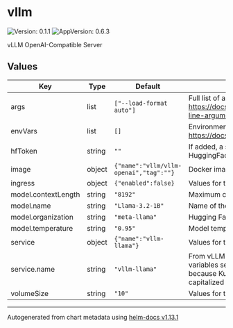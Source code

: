 # vllm

![Version: 0.1.1](https://img.shields.io/badge/Version-0.1.1-informational?style=flat-square) ![AppVersion: 0.6.3](https://img.shields.io/badge/AppVersion-0.6.3-informational?style=flat-square)

vLLM OpenAI-Compatible Server

## Values

| Key | Type | Default | Description |
|-----|------|---------|-------------|
| args | list | `["--load-format auto"]` | Full list of arguments can be found here: https://docs.vllm.ai/en/latest/serving/openai_compatible_server.html#command-line-arguments-for-the-server  |
| envVars | list | `[]` | Environment variables, full list can be found here: https://docs.vllm.ai/en/latest/serving/env_vars.html |
| hfToken | string | `""` | If added, a secret is created and mounted to the vLLM pod to pull models from HuggingFace |
| image | object | `{"name":"vllm/vllm-openai","tag":""}` | Docker images hosted here: https://hub.docker.com/r/vllm/vllm-openai/tags  |
| ingress | object | `{"enabled":false}` | Values for the Kubernetes ingress |
| model.contextLength | string | `"8192"` | Maximum context length for the model |
| model.name | string | `"Llama-3.2-1B"` | Name of the model to pull |
| model.organization | string | `"meta-llama"` | Hugging Face organization hosting the model |
| model.temperature | string | `"0.95"` | Model temperature |
| service | object | `{"name":"vllm-llama"}` | Values for the Kubernetes service |
| service.name | string | `"vllm-llama"` | From vLLM docs: please do not name the service as vllm, otherwise environment variables set by Kubernetes might conflict with vLLM’s environment variables, because Kubernetes sets environment variables for each service with the capitalized service name as the prefix |
| volumeSize | string | `"10"` | Values for the PVC |

----------------------------------------------
Autogenerated from chart metadata using [helm-docs v1.13.1](https://github.com/norwoodj/helm-docs/releases/v1.13.1)
